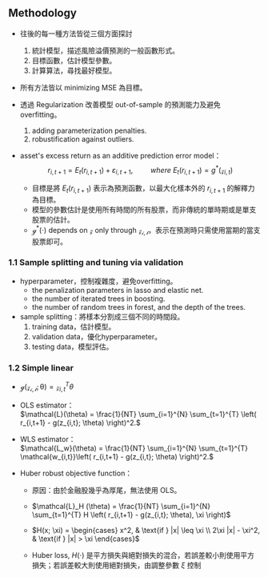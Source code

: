 ## Methodology

- 往後的每一種方法皆從三個方面探討
    1. 統計模型，描述風險溢價預測的一般函數形式。
    2. 目標函數，估計模型參數。 
    3. 計算算法，尋找最好模型。

- 所有方法皆以 minimizing MSE 為目標。

- 透過 Regularization 改善模型 out-of-sample 的預測能力及避免 overfitting。
    1. adding parameterization penalties.
    2. robustification against outliers.

- asset's excess return as an additive prediction error model：$$ r_{i, t+1} = E_t(r_{i, t+1})+\varepsilon_{i, t+1}, \hspace{1cm} where \ E_t(r_{i, t+1})=g^*(\mathcal{z}_{i, t})$$
  
    - 目標是將 $E_t(r_{i, t+1})$ 表示為預測函數，以最大化樣本外的 $r_{i, t+1}$ 的解釋力為目標。
    - 模型的參數估計是使用所有時間的所有股票，而非傳統的單時期或是單支股票的估計。
    - $\mathcal{g^*(\cdot)}$ depends on $\mathcal{z}$ only through $\mathcal{z_{i,t}}$，表示在預測時只需使用當期的當支股票即可。


### 1.1 Sample splitting and tuning via validation
- hyperparameter，控制複雜度，避免overfitting。
    - the penalization parameters in lasso and elastic net.
    - the number of iterated trees in boosting.
    - the number of random trees in forest, and the depth of the trees.
- sample splitting：將樣本分割成三個不同的時間段。  
    1. training data，估計模型。
    2. validation data，優化hyperparameter。
    3. testing data，模型評估。

### 1.2 Simple linear
- $\mathcal{g(\mathcal{z_{i,t}};\theta)} = \mathcal{z}_{i,t}^{T}\theta$

- OLS estimator：  
$\mathcal{L}(\theta) = \frac{1}{NT} \sum_{i=1}^{N} \sum_{t=1}^{T} \left( r_{i,t+1} - g(z_{i,t}; \theta) \right)^2.$

- WLS estimator：  
$\mathcal{L_w}(\theta) = \frac{1}{NT} \sum_{i=1}^{N} \sum_{t=1}^{T} \mathcal{w_{i,t}}\left( r_{i,t+1} - g(z_{i,t}; \theta) \right)^2.$

- Huber robust objective function：
    - 原因：由於金融股幾乎為厚尾，無法使用 OLS。

    - $\mathcal{L}_H (\theta) = \frac{1}{NT} \sum_{i=1}^{N} \sum_{t=1}^{T} H \left( r_{i,t+1} - g(z_{i,t}; \theta), \xi \right)$
    
    - $H(x; \xi) = \begin{cases} x^2, & \text{if } |x| \leq \xi \\
        2\xi |x| - \xi^2, & \text{if } |x| > \xi \end{cases}$
    - Huber loss, $H(\cdot)$ 是平方損失與絕對損失的混合，若誤差較小則使用平方損失；若誤差較大則使用絕對損失，由調整參數 $\xi$ 控制
